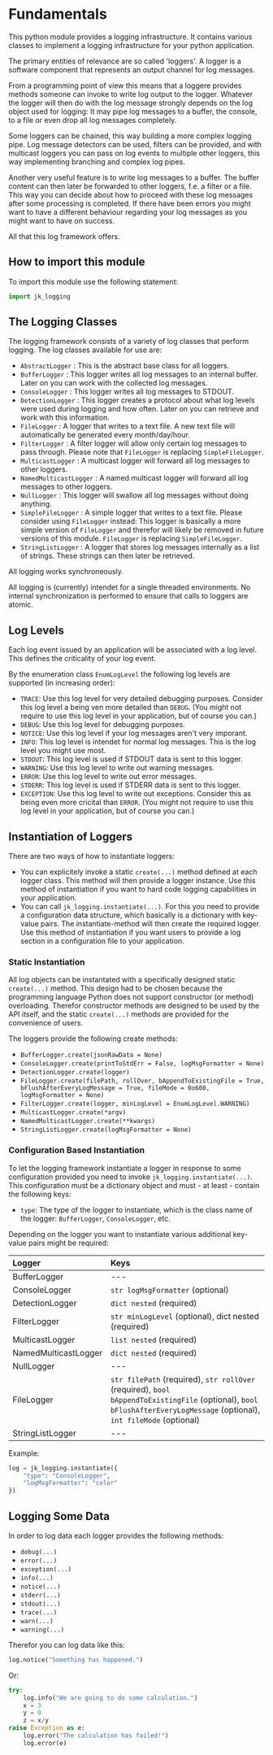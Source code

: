 Fundamentals
============

This python module provides a logging infrastructure. It contains various classes to implement a logging infrastructure for your python application.

The primary entities of relevance are so called 'loggers'. A logger is a software component that represents an output channel for log messages.

From a programming point of view this means that a loggere provides methods someone can invoke to write log output to the logger. Whatever the logger will then do with the log message strongly depends on the log object used for logging: It may pipe log messages to a buffer, the console, to a file or even drop all log messages completely.

Some loggers can be chained, this way building a more complex logging pipe. Log message detectors can be used, filters can be provided, and with multicast loggers you can pass on log events to multiple other loggers, this way implementing branching and complex log pipes.

Another very useful feature is to write log messages to a buffer. The buffer content can then later be forwarded to other loggers, f.e. a filter or a file. This way you can decide about how to proceed with these log messages after some processing is completed. If there have been errors you might want to have a different behaviour regarding your log messages as you might want to have on success.

All that this log framework offers.

How to import this module
-------------------------

To import this module use the following statement:

```python
import jk_logging
```

The Logging Classes
-------------------

The logging framework consists of a variety of log classes that perform logging. The log classes available for use are:

* `AbstractLogger` : This is the abstract base class for all loggers.
* `BufferLogger` : This logger writes all log messages to an internal buffer. Later on you can work with the collected log messages.
* `ConsoleLogger` : This logger writes all log messages to STDOUT.
* `DetectionLogger` : This logger creates a protocol about what log levels were used during logging and how often. Later on you can retrieve and work with this information.
* `FileLogger` : A logger that writes to a text file. A new text file will automatically be generated every month/day/hour.
* `FilterLogger` : A filter logger will allow only certain log messages to pass through. Please note that `FileLogger` is replacing `SimpleFileLogger`.
* `MulticastLogger` : A multicast logger will forward all log messages to other loggers.
* `NamedMulticastLogger` : A named multicast logger will forward all log messages to other loggers.
* `NullLogger` : This logger will swallow all log messages without doing anything.
* `SimpleFileLogger` : A simple logger that writes to a text file. Please consider using `FileLogger` instead: This logger is basically a more simple version of `FileLogger` and therefor will likely be removed in future versions of this module. `FileLogger` is replacing `SimpleFileLogger`.
* `StringListLogger` : A logger that stores log messages internally as a list of strings. These strings can then later be retrieved.

All logging works synchroneously.

All logging is (currently) intendet for a single threaded environments. No internal synchronization is performed to ensure that calls to loggers are atomic.

Log Levels
----------

Each log event issued by an application will be associated with a log level. This defines the criticality of your log event.

By the enumeration class `EnumLogLevel` the following log levels are supported (in increasing order):

* `TRACE`: Use this log level for very detailed debugging purposes. Consider this log level a being ven more detailed than `DEBUG`. (You might not require to use this log level in your application, but of course you can.)
* `DEBUG`: Use this log level for debugging purposes.
* `NOTICE`: Use this log level if your log messages aren't very imporant.
* `INFO`: This log level is intendet for normal log messages. This is the log level you might use most.
* `STDOUT`: This log level is used if STDOUT data is sent to this logger.
* `WARNING`: Use this log level to write out warning messages.
* `ERROR`: Use this log level to write out error messages.
* `STDERR`: This log level is used if STDERR data is sent to this logger.
* `EXCEPTION`: Use this log level to write out exceptions. Consider this as being even more cricital than `ERROR`. (You might not require to use this log level in your application, but of course you can.)

Instantiation of Loggers
------------------------

There are two ways of how to instantiate loggers:
* You can explicitely invoke a static `create(...)` method defined at each logger class. This method will then provide a logger instance. Use this method of instantiation if you want to hard code logging capabilities in your application.
* You can call `jk_logging.instantiate(...)`. For this you need to provide a configuration data structure, which basically is a dictionary with key-value pairs. The instantiate-method will then create the required logger. Use this method of instantiation if you want users to provide a log section in a configuration file to your application.

### Static Instantiation

All log objects can be instantated with a specifically designed static `create(...)` method. This design had to be chosen because the
programming language Python does not support constructor (or method) overloading. Therefor constructor methods are designed to be
used by the API itself, and the static `create(...)` methods are provided for the convenience of users.

The loggers provide the following create methods:

* `BufferLogger.create(jsonRawData = None)`
* `ConsoleLogger.create(printToStdErr = False, logMsgFormatter = None)`
* `DetectionLogger.create(logger)`
* `FileLogger.create(filePath, rollOver, bAppendToExistingFile = True, bFlushAfterEveryLogMessage = True, fileMode = 0o600, logMsgFormatter = None)`
* `FilterLogger.create(logger, minLogLevel = EnumLogLevel.WARNING)`
* `MulticastLogger.create(*argv)`
* `NamedMulticastLogger.create(**kwargs)`
* `StringListLogger.create(logMsgFormatter = None)`

### Configuration Based Instantiation

To let the logging framework instantiate a logger in response to some configuration provided you need to invoke `jk_logging.instantiate(...)`. This configuration must be a dictionary object and must - at least - contain the following keys:

* `type`: The type of the logger to instantiate, which is the class name of the logger: `BufferLogger`, `ConsoleLogger`, etc.

Depending on the logger you want to instantiate various additional key-value pairs might be required:

| Logger						| Keys														|
|:------------------------------|:----------------------------------------------------------|
| BufferLogger					| ---														|
| ConsoleLogger					| `str logMsgFormatter` (optional)							|
| DetectionLogger				| `dict nested` (required)									|
| FilterLogger					| `str minLogLevel` (optional), dict nested (required)		|
| MulticastLogger				| `list nested` (required)									|
| NamedMulticastLogger			| `dict nested` (required)									|
| NullLogger					| ---														|
| FileLogger					| `str filePath` (required), `str rollOver` (required), `bool bAppendToExistingFile` (optional), `bool bFlushAfterEveryLogMessage` (optional), `int fileMode` (optional)	|
| StringListLogger				| ---														|

Example:

```python
log = jk_logging.instantiate({
	"type": "ConsoleLogger",
	"logMsgFormatter": "color"
})
```

Logging Some Data
-----------------

In order to log data each logger provides the following methods:

* `debug(...)`
* `error(...)`
* `exception(...)`
* `info(...)`
* `notice(...)`
* `stderr(...)`
* `stdout(...)`
* `trace(...)`
* `warn(...)`
* `warning(...)`

Therefor you can log data like this:

```python
log.notice("Something has happened.")
```

Or:

```python
try:
	log.info("We are going to do some calculation.")
	x = 3
	y = 0
	z = x/y
raise Exception as e:
	log.error("The calculation has failed!")
	log.error(e)
```











